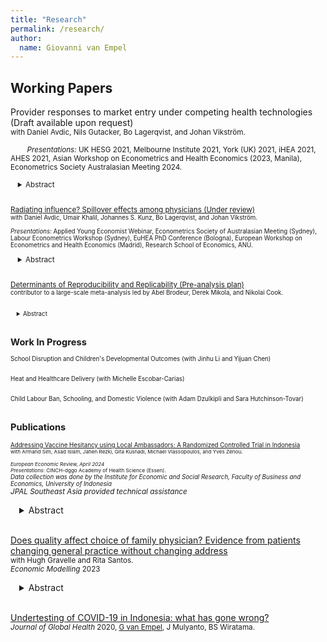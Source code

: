 ```yaml
---
title: "Research"
permalink: /research/
author:
  name: Giovanni van Empel
---
```

<meta name="description" content="Overview of Giovanni van Empel's research.">

## Working Papers  
Provider responses to market entry under competing health technologies (Draft available upon request) <br/>
<small> with Daniel Avdic, Nils Gutacker, Bo Lagerqvist, and Johan Vikström.<br/> <br/>   
*Presentations:* UK HESG 2021, Melbourne Institute 2021, York (UK) 2021, iHEA 2021, AHES 2021, Asian Workshop on Econometrics and Health Economics (2023, Manila), Econometrics Society Australasian Meeting 2024. <br/>
<div style="margin-left: 1em;">
<details>
<summary>Abstract</summary>
<small>
<p>We investigate how multi-technology hospitals respond to market entry of single-technology competitors using a rescindment of provider regulations for heart attack treatments in Sweden that led to a rapid expansion in the number of hospitals offering only catheter-based treatment. We exploit that individuals are restricted in their choice of hospital by comparing treatments of patients residing in catchment areas affected by provider market entry to patients residing in unaffected areas. Our results show that patients with clinical indications for cardiac surgery were 10 percent more likely to receive catheter-based treatment after their designated hospital established a cath lab and document adverse health effects for inframarginal patients. We find no evidence that incumbent hospitals responded to this demand reallocation by augmenting their own demand which likely contributed to the swift technological change in the treatment of heart attacks.</p>  
</small>
</details> 
</div> 
<br/>

[Radiating influence? Spillover effects among physicians (Under review)](https://monash-ch-econ-wps.s3-ap-southeast-2.amazonaws.com/RePEc/mhe/chemon/2025-01.pdf)<br/>
<small> with Daniel Avdic, Umair Khalil, Johannes S. Kunz, Bo Lagerqvist, and Johan Vikström. <br/> <br/> 
*Presentations:* Applied Young Economist Webinar, Econometrics Society of Australasian Meeting (Sydney), Labour Econometrics Workshop (Sydney), EuHEA PhD Conference (Bologna), European Workshop on Econometrics and Health Economics (Madrid), Research School of Economics, ANU. <br/> </small> 
<div style="margin-left: 1em;">
<details>
<summary>Abstract</summary>
<small>
<p>We study spillovers in healthcare by exploring how physicians' treatment choices are influenced by their peers using Swedish clinical quality data on the use of radiation in diagnostic angiography procedures. To account for endogenous peer formation, we instrument co-workers' weekly radiation output using the plausibly exogenous arrival of emergency cases they handle. Our estimates suggest that focal cardiologists increase their radiation output by 0.7 standard deviations for each standard deviation increase in their peers' output, with stronger effects for younger doctors and male cardiologists. We document that these peer effects enhance the quality of care by improving use shares of appropriate radiation dosages and lower risk-adjusted patient mortality.</p>  
</small>
</details> 
</div> 
<br/>


[Determinants of Reproducibility and Replicability (Pre-analysis plan)](https://osf.io/zvqf8/)<br/>
<small> contributor to a large-scale meta-analysis led by Abel Brodeur, Derek Mikola, and Nikolai Cook. <br/> <br/> 
<div style="margin-left: 1em;">
<details>
<summary>Abstract</summary>
<small>
<p> In this study, we expand on our first meta paper and reproduce and replicate the main claims from additional empirical papers published in leading economic and political science outlets. We will also include a number of reproductions and replications from Nature Human Behaviour. For each study, we worked in small teams and either conducted a robustness reproduction —which is the ability to duplicate the results of a prior study using the same data but different procedures as were used by the original investigator — or recoded the study using the raw or intermediate data. Some teams did a combination of a robustness reproduction, recoding, or using new data. In this pre-analysis plan, we detail our 2nd meta paper’s research questions and methodology.</p>  
</small>
</details> 
</div> 
<br/>

## Work In Progress
School Disruption and Children's Developmental Outcomes (with Jinhu Li and Yijuan Chen)<br/>
<br/> 

Heat and Healthcare Delivery (with Michelle Escobar-Carias)<br/>
<br/> 

Child Labour Ban, Schooling, and Domestic Violence (with Adam Dzulkipli and Sara Hutchinson-Tovar)<br/>
<br/>  
  
 
## Publications
[Addressing Vaccine Hesitancy using Local Ambassadors: A Randomized Controlled Trial in Indonesia](https://www.sciencedirect.com/science/article/pii/S0014292124000126)<br/>
<small> with Armand Sim, Asad Islam, Jahen Rezki, Gita Kusnadi, Michael Vlassopoulos, and Yves Zenou. <br/> <br/>
*European Economic Review, April 2024*  <br/>
*Presentations:* CINCH-dggo Academy of Health Science (Essen). <br/> </small> 
*Data collection was done by the Institute for Economic and Social Research, Faculty of Business and Economics, University of Indonesia*  <br/> </small> 
*JPAL Southeast Asia provided technical assistance*  <br/> </small> 
<div style="margin-left: 1em;">
<details>
<summary>Abstract</summary>
<small>
<p> In settings where resistance and rampant misinformation against vaccines exist, the prospect of containing infectious diseases remains a challenge. Can delivery of information regarding the benefits of vaccination through personal home visits by local ambassadors increase vaccine uptake? We conduct a door-to-door randomized information campaign targeted towards COVID-19 unvaccinated individuals in rural Indonesia. We recruited ambassadors from local villages tasked to deliver information about COVID-19 vaccines and promote vaccination through one-on-one meetings, using an interpersonal behavioral change communication approach. To investigate which type of ambassador---health cadres, influential individuals, and laypersons---is the most effective, we randomly vary the type of ambassador that delivers the information at the village level. We find that the overall vaccination take-up is quite moderate and that there are no differences in vaccination outcomes across the treatment groups. These results highlight the challenge of boosting vaccine uptake in late stages of a pandemic.</p>
</small>
</details> 
</div> 
<br/>

[Does quality affect choice of family physician? Evidence from patients changing general practice without changing address](https://www.sciencedirect.com/science/article/pii/S0264999323002079) <br/>
<small> with Hugh Gravelle and Rita Santos.<br/> 
*Economic Modelling* 2023  </small>
<div style="margin-left: 1em;">
<details>
<summary>Abstract</summary>
<small>
<p> Competition by general practices can improve quality only if quality affects patient choice of practice. Each year 1% of English patients leave their practice and join another local practice without changing their address (non-movers). If quality does not affect non- movers’ decisions about leaving or joining local practices it is unlikely it will affect overall demand for a practice. Using 2006/7-2010/11 data on 6766 English practices we estimate fixed effects panel count data models of non-movers leaving and joining practices. Fewer non-movers leave after increases in clinical quality, proportion of patients satisfied with access, doctors per patient, and proportion of doctors qualified in the UK. More join after patient satisfaction with access and doctors per patient increase. A 10% increase in opening hours satisfaction is associated with a 5.75% reduction in non-movers leaving and a 2.9% increase in non-movers joining. Better information on quality could increase practice incentives to improve quality.</p>
</small>
</details> 
</div> 
<br/>

[Undertesting of COVID-19 in Indonesia: what has gone wrong?](https://www.ncbi.nlm.nih.gov/pmc/articles/PMC7537566/) <br/>
<small>*Journal of Global Health* 2020, <u>G van Empel</u>, J Mulyanto, BS Wiratama. <br/>
<div style="margin-left: 1em;">
</div>   
<br/>  



